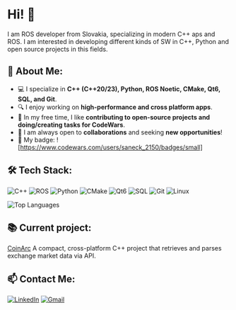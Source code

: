 # Hi! 👋

I am ROS developer from Slovakia, specializing in modern C++ aps and ROS. I am interested in developing different kinds of SW in C++, Python and open source projects in this fields. 

## 📌 About Me:
- 💻 I specialize in **C++ (C++20/23), Python, ROS Noetic, CMake, Qt6, SQL, and Git**.
- 🔍 I enjoy working on **high-performance and cross platform apps**.
- 🎨 In my free time, I like **contributing to open-source projects and doing/creating tasks for CodeWars**.
- 🚀 I am always open to **collaborations** and seeking **new opportunities**!
- 🪪 My badge: ![https://www.codewars.com/users/saneck_2150/badges/small]

## 🛠 Tech Stack:
![C++](https://img.shields.io/badge/C%2B%2B-00599C?style=for-the-badge&logo=c%2B%2B&logoColor=white)
![ROS](https://img.shields.io/badge/ros-%230A0FF9.svg?style=for-the-badge&logo=ros&logoColor=white)
![Python](https://img.shields.io/badge/Python-3776AB?style=for-the-badge&logo=python&logoColor=white)
![CMake](https://img.shields.io/badge/CMake-064F8C?style=for-the-badge&logo=cmake&logoColor=white)
![Qt6](https://img.shields.io/badge/Qt-41CD52?style=for-the-badge&logo=qt&logoColor=white)
![SQL](https://img.shields.io/badge/SQL-CC2927?style=for-the-badge&logo=database&logoColor=white)
![Git](https://img.shields.io/badge/Git-F05032?style=for-the-badge&logo=git&logoColor=white)
![Linux](https://img.shields.io/badge/Linux-FCC624?style=for-the-badge&logo=linux&logoColor=black)

<!-- Optional: Top languages -->
<p>
  <img src="https://github-readme-stats.vercel.app/api/top-langs/?username=saneck2150&layout=compact&theme=tokyonight" alt="Top Languages"/>
</p>

## 📚 Current project:
[CoinArc](https://github.com/saneck2150/CoinArc)
A compact, cross-platform C++ project that retrieves and parses exchange market data via API.

## 📫 Contact Me:
[![LinkedIn](https://img.shields.io/badge/LinkedIn-0077B5?style=for-the-badge&logo=linkedin&logoColor=white)](https://www.linkedin.com/in/oleksandr-mykhailyshyn-240a28194/)
[![Gmail](https://img.shields.io/badge/Email-D14836?style=for-the-badge&logo=gmail&logoColor=white)](mailto:saneck2150@gmail.com)
